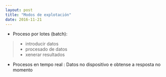 ```yaml
---
layout: post
title: "Modos de explotación"
date: 2016-11-21
---
```




*  Proceso por lotes (batch):

> *  introducir datos
> *  procesado de datos
> *  xenerar resultados


*  Procesos en tempo real   :
Datos no dispositivo e obtense a resposta no momento
